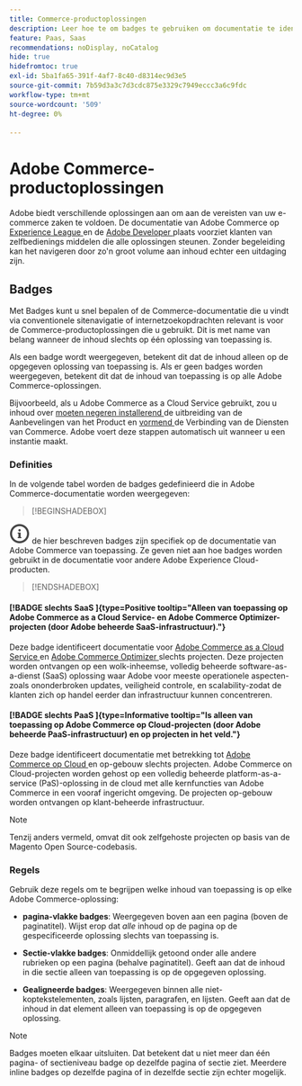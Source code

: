 ```yaml
---
title: Commerce-productoplossingen
description: Leer hoe te om badges te gebruiken om documentatie te identificeren die op verschillende oplossingen van Adobe Commerce (SaaS, PaaS, op-gebouw) van toepassing is.
feature: Paas, Saas
recommendations: noDisplay, noCatalog
hide: true
hidefromtoc: true
exl-id: 5ba1fa65-391f-4af7-8c40-d8314ec9d3e5
source-git-commit: 7b59d3a3c7d3cdc875e3329c7949eccc3a6c9fdc
workflow-type: tm+mt
source-wordcount: '509'
ht-degree: 0%

---
```


# Adobe Commerce-productoplossingen

Adobe biedt verschillende oplossingen aan om aan de vereisten van uw e-commerce zaken te voldoen. De documentatie van Adobe Commerce op [ Experience League ](https://experienceleague.adobe.com/en/docs/commerce) en de [ Adobe Developer ](https://developer.adobe.com/commerce/docs/) plaats voorziet klanten van zelfbedienings middelen die alle oplossingen steunen. Zonder begeleiding kan het navigeren door zo&#39;n groot volume aan inhoud echter een uitdaging zijn.

## Badges

Met Badges kunt u snel bepalen of de Commerce-documentatie die u vindt via conventionele sitenavigatie of internetzoekopdrachten relevant is voor de Commerce-productoplossingen die u gebruikt. Dit is met name van belang wanneer de inhoud slechts op één oplossing van toepassing is.

Als een badge wordt weergegeven, betekent dit dat de inhoud alleen op de opgegeven oplossing van toepassing is. Als er geen badges worden weergegeven, betekent dit dat de inhoud van toepassing is op alle Adobe Commerce-oplossingen.

Bijvoorbeeld, als u Adobe Commerce as a Cloud Service gebruikt, zou u inhoud over [ moeten negeren installerend ](../product-recommendations/install-configure.md#install-product-recommendations) de uitbreiding van de Aanbevelingen van het Product en [ vormend ](../product-recommendations/install-configure.md#configure-product-recommendations) de Verbinding van de Diensten van Commerce. Adobe voert deze stappen automatisch uit wanneer u een instantie maakt.

### Definities

In de volgende tabel worden de badges gedefinieerd die in Adobe Commerce-documentatie worden weergegeven:

>[!BEGINSHADEBOX]

![ info ](../cloud-service/assets/Smock_InfoOutline_18_N.svg) de hier beschreven badges zijn specifiek op de documentatie van Adobe Commerce van toepassing. Ze geven niet aan hoe badges worden gebruikt in de documentatie voor andere Adobe Experience Cloud-producten.

>[!ENDSHADEBOX]

#### [!BADGE  slechts SaaS ]{type=Positive tooltip="Alleen van toepassing op Adobe Commerce as a Cloud Service- en Adobe Commerce Optimizer-projecten (door Adobe beheerde SaaS-infrastructuur)."}

Deze badge identificeert documentatie voor [ Adobe Commerce as a Cloud Service ](../cloud-service/overview.md) en [ Adobe Commerce Optimizer ](../optimizer/overview.md) slechts projecten. Deze projecten worden ontvangen op een wolk-inheemse, volledig beheerde software-as-a-dienst (SaaS) oplossing waar Adobe voor meeste operationele aspecten-zoals ononderbroken updates, veiligheid controle, en scalability-zodat de klanten zich op handel eerder dan infrastructuur kunnen concentreren.

#### [!BADGE  slechts PaaS ]{type=Informative tooltip="Is alleen van toepassing op Adobe Commerce op Cloud-projecten (door Adobe beheerde PaaS-infrastructuur) en op projecten in het veld."}

Deze badge identificeert documentatie met betrekking tot [ Adobe Commerce op Cloud ](https://experienceleague.adobe.com/en/docs/commerce-on-cloud/user-guide/overview) en op-gebouw slechts projecten. Adobe Commerce on Cloud-projecten worden gehost op een volledig beheerde platform-as-a-service (PaS)-oplossing in de cloud met alle kernfuncties van Adobe Commerce in een vooraf ingericht omgeving. De projecten op-gebouw worden ontvangen op klant-beheerde infrastructuur.

>[!NOTE]
>
>Tenzij anders vermeld, omvat dit ook zelfgehoste projecten op basis van de Magento Open Source-codebasis.

### Regels

Gebruik deze regels om te begrijpen welke inhoud van toepassing is op elke Adobe Commerce-oplossing:

- **pagina-vlakke badges**: Weergegeven boven aan een pagina (boven de paginatitel). Wijst erop dat _alle_ inhoud op de pagina op de gespecificeerde oplossing slechts van toepassing is.

- **Sectie-vlakke badges**: Onmiddellijk getoond onder alle andere rubrieken op een pagina (behalve paginatitel). Geeft aan dat de inhoud in die sectie alleen van toepassing is op de opgegeven oplossing.

- **Gealigneerde badges**: Weergegeven binnen alle niet-koptekstelementen, zoals lijsten, paragrafen, en lijsten. Geeft aan dat de inhoud in dat element alleen van toepassing is op de opgegeven oplossing.

>[!NOTE]
>
>Badges moeten elkaar uitsluiten. Dat betekent dat u niet meer dan één pagina- of sectieniveau badge op dezelfde pagina of sectie ziet. Meerdere inline badges op dezelfde pagina of in dezelfde sectie zijn echter mogelijk.
